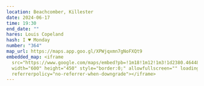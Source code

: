 ```yaml
---
location: Beachcomber, Killester
date: 2024-06-17
time: 19:30
end_date: ""
hares: Louis Copeland
hash: I ♥ Monday
number: "364"
map_url: https://maps.app.goo.gl/XPWjqxmn7gNoFXQt9
embedded_map: <iframe
  src="https://www.google.com/maps/embed?pb=!1m18!1m12!1m3!1d2380.464483159281!2d-6.208707722855524!3d53.37073827229642!2m3!1f0!2f0!3f0!3m2!1i1024!2i768!4f13.1!3m3!1m2!1s0x48670fb024dd2bad%3A0x3e553a73bebd8234!2sThe%20Beachcomber!5e0!3m2!1sen!2sie!4v1716673190202!5m2!1sen!2sie"
  width="600" height="450" style="border:0;" allowfullscreen="" loading="lazy"
  referrerpolicy="no-referrer-when-downgrade"></iframe>
---
```

